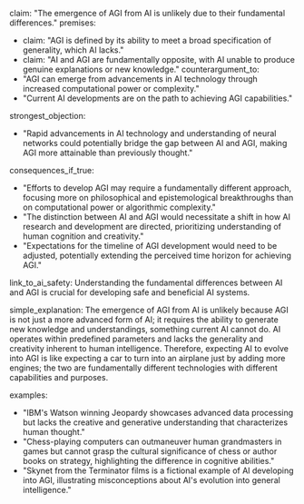 claim: "The emergence of AGI from AI is unlikely due to their fundamental differences."
premises:
  - claim: "AGI is defined by its ability to meet a broad specification of generality, which AI lacks."
  - claim: "AI and AGI are fundamentally opposite, with AI unable to produce genuine explanations or new knowledge."
counterargument_to:
  - "AGI can emerge from advancements in AI technology through increased computational power or complexity."
  - "Current AI developments are on the path to achieving AGI capabilities."

strongest_objection:
  - "Rapid advancements in AI technology and understanding of neural networks could potentially bridge the gap between AI and AGI, making AGI more attainable than previously thought."

consequences_if_true:
  - "Efforts to develop AGI may require a fundamentally different approach, focusing more on philosophical and epistemological breakthroughs than on computational power or algorithmic complexity."
  - "The distinction between AI and AGI would necessitate a shift in how AI research and development are directed, prioritizing understanding of human cognition and creativity."
  - "Expectations for the timeline of AGI development would need to be adjusted, potentially extending the perceived time horizon for achieving AGI."

link_to_ai_safety: Understanding the fundamental differences between AI and AGI is crucial for developing safe and beneficial AI systems.

simple_explanation: The emergence of AGI from AI is unlikely because AGI is not just a more advanced form of AI; it requires the ability to generate new knowledge and understandings, something current AI cannot do. AI operates within predefined parameters and lacks the generality and creativity inherent to human intelligence. Therefore, expecting AI to evolve into AGI is like expecting a car to turn into an airplane just by adding more engines; the two are fundamentally different technologies with different capabilities and purposes.

examples:
  - "IBM's Watson winning Jeopardy showcases advanced data processing but lacks the creative and generative understanding that characterizes human thought."
  - "Chess-playing computers can outmaneuver human grandmasters in games but cannot grasp the cultural significance of chess or author books on strategy, highlighting the difference in cognitive abilities."
  - "Skynet from the Terminator films is a fictional example of AI developing into AGI, illustrating misconceptions about AI's evolution into general intelligence."